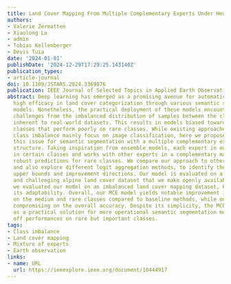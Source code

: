 ```yaml
---
title: Land Cover Mapping From Multiple Complementary Experts Under Heavy Class Imbalance
authors:
- Valerie Zermatten
- Xiaolong Lu
- admin
- Tobias Kellenberger
- Devis Tuia
date: '2024-01-01'
publishDate: '2024-12-29T17:29:25.143140Z'
publication_types:
- article-journal
doi: 10.1109/JSTARS.2024.3369876
publication: IEEE Journal of Selected Topics in Applied Earth Observations and Remote Sensing
abstract: Deep learning has emerged as a promising avenue for automatic mapping, demonstrating
  high efficacy in land cover categorization through various semantic segmentation
  models. Nonetheless, the practical deployment of these models encounters important
  challenges from the imbalanced distribution of samples between the classes, a problem
  inherent to real-world datasets. This results in models biased towards frequent
  classes that perform poorly on rare classes. While existing approaches to fight
  class imbalance mainly focus on image classification, here we propose to address
  this issue for semantic segmentation with a multiple complementary experts (MCE)
  structure. Taking inspiration from ensemble models, each expert in our MCE specializes
  in certain classes and works with other experts in a complementary manner to generate
  robust predictions for rare classes. We compare our approach to other existing methods
  and also explore different logit aggregation methods, to identify the performance
  upper bounds and improvement directions. Our model is evaluated on a large-scale
  and challenging alpine land cover dataset that we make openly available. In addition,
  we evaluated our model on an imbalanced land cover mapping dataset, FLAIR, to highlight
  its adaptability. Overall, our MCE model yields notable improvement in performances
  on the medium and rare classes compared to baseline methods, while only slightly
  compromising on the overall accuracy. Despite its simplicity, the MCE approach stands
  as a practical solution for more operational semantic segmentation models, not trading
  off performances on rare but important classes.
tags:
- Class imbalance
- Land cover mapping
- Mixture of experts
- Earth observation
links:
- name: URL
  url: https://ieeexplore.ieee.org/document/10444917
---
```

